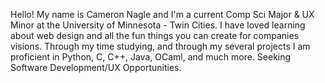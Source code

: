 Hello! My name is Cameron Nagle and I'm a current Comp Sci Major & UX Minor at the University of Minnesota - Twin Cities. I have loved learning about web design and all the fun things you can create for companies visions. Through my time studying, and through my several projects I am proficient in Python, C, C++, Java, OCaml, and much more. Seeking Software Development/UX Opportunities.

<!--
**CamNagle24/CamNagle24** is a ✨ _special_ ✨ repository because its `README.md` (this file) appears on your GitHub profile.

Here are some ideas to get you started:

- 🔭 I’m currently working on ...
- 🌱 I’m currently learning ...
- 👯 I’m looking to collaborate on ...
- 🤔 I’m looking for help with ...
- 💬 Ask me about ...
- 📫 How to reach me: ...
- 😄 Pronouns: ...
- ⚡ Fun fact: ...
-->
